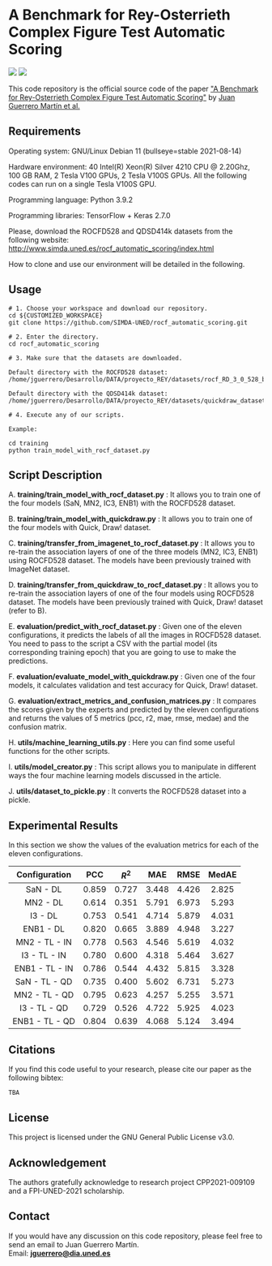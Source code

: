 # A Benchmark for Rey-Osterrieth Complex Figure Test Automatic Scoring

![](https://img.shields.io/badge/language-Python-{green}.svg)
![](https://img.shields.io/badge/license-GNU-{yellowgreen}.svg)

This code repository is the official source code of the paper ["A Benchmark for Rey-Osterrieth Complex Figure Test Automatic Scoring"](http://www.simda.uned.es/rocf_automatic_scoring/index.html) by [Juan Guerrero Martín et al.](http://www.simda.uned.es/)

## Requirements

Operating system: GNU/Linux Debian 11 (bullseye=stable 2021-08-14)

Hardware environment: 40 Intel(R) Xeon(R) Silver 4210 CPU @ 2.20Ghz, 100 GB RAM, 2 Tesla V100 GPUs, 2 Tesla V100S GPUs. All the following codes can run on a single Tesla V100S GPU.

Programming language: Python 3.9.2

Programming libraries: TensorFlow + Keras 2.7.0

Please, download the ROCFD528 and QDSD414k datasets from the following website: http://www.simda.uned.es/rocf_automatic_scoring/index.html

How to clone and use our environment will be detailed in the following.

## Usage

```
# 1. Choose your workspace and download our repository.
cd ${CUSTOMIZED_WORKSPACE}
git clone https://github.com/SIMDA-UNED/rocf_automatic_scoring.git

# 2. Enter the directory.
cd rocf_automatic_scoring

# 3. Make sure that the datasets are downloaded.

Default directory with the ROCFD528 dataset:
/home/jguerrero/Desarrollo/DATA/proyecto_REY/datasets/rocf_RD_3_0_528_binarize_label_split/all_classes/

Default directory with the QDSD414k dataset:
/home/jguerrero/Desarrollo/DATA/proyecto_REY/datasets/quickdraw_dataset_2_0_414k_binarize_tvt_split_345/

# 4. Execute any of our scripts.

Example:

cd training
python train_model_with_rocf_dataset.py
```

## Script Description

A. **training/train_model_with_rocf_dataset.py** : It allows you to train one of the four models (SaN, MN2, IC3, ENB1) with the ROCFD528 dataset.

B. **training/train_model_with_quickdraw.py** : It allows you to train one of the four models with Quick, Draw! dataset.

C. **training/transfer_from_imagenet_to_rocf_dataset.py** : It allows you to re-train the association layers of one of the three models (MN2, IC3, ENB1) using ROCFD528 dataset. The models have been previously trained with ImageNet dataset.

D. **training/transfer_from_quickdraw_to_rocf_dataset.py** : It allows you to re-train the association layers of one of the four models using ROCFD528 dataset. The models have been previously trained with Quick, Draw! dataset (refer to B).

E. **evaluation/predict_with_rocf_dataset.py** : Given one of the eleven configurations, it predicts the labels of all the images in ROCFD528 dataset. You need to pass to the script a CSV with the partial model (its corresponding training epoch) that you are going to use to make the predictions.

F. **evaluation/evaluate_model_with_quickdraw.py** : Given one of the four models, it calculates validation and test accuracy for Quick, Draw! dataset.

G. **evaluation/extract_metrics_and_confusion_matrices.py** : It compares the scores given by the experts and predicted by the eleven configurations and returns the values of 5 metrics (pcc, r2, mae, rmse, medae) and the confusion matrix.

H. **utils/machine_learning_utils.py** : Here you can find some useful functions for the other scripts.

I. **utils/model_creator.py** : This script allows you to manipulate in different ways the four machine learning models discussed in the article.

J. **utils/dataset_to_pickle.py** : It converts the ROCFD528 dataset into a pickle.

## Experimental Results

In this section we show the values of the evaluation metrics for each of the eleven configurations.

Configuration | PCC | $R^2$ | MAE | RMSE | MedAE
:---: | :---: | :---: | :---: | :---: | :---:
SaN - DL | 0.859 | 0.727 | 3.448 | 4.426 | 2.825
MN2 - DL | 0.614 | 0.351 | 5.791 | 6.973 | 5.293
I3 - DL | 0.753 | 0.541 | 4.714 | 5.879 | 4.031
ENB1 - DL | 0.820 | 0.665 | 3.889 | 4.948 | 3.227
MN2 - TL - IN | 0.778 | 0.563 | 4.546 | 5.619 | 4.032
I3 - TL - IN | 0.780 | 0.600 | 4.318 | 5.464 | 3.627
ENB1 - TL - IN | 0.786 | 0.544 | 4.432 | 5.815 | 3.328
SaN - TL - QD | 0.735 | 0.400 | 5.602 | 6.731 | 5.273
MN2 - TL - QD | 0.795 | 0.623 | 4.257 | 5.255 | 3.571
I3 - TL - QD | 0.729 | 0.526 | 4.722 | 5.925 | 4.023
ENB1 - TL - QD | 0.804 | 0.639 | 4.068 | 5.124 | 3.494

## Citations

If you find this code useful to your research, please cite our paper as the following bibtex:

```
TBA
```

## License

This project is licensed under the GNU General Public License v3.0.

## Acknowledgement

The authors gratefully acknowledge to research project CPP2021-009109 and a FPI-UNED-2021 scholarship.

## Contact

If you would have any discussion on this code repository, please feel free to send an email to Juan Guerrero Martín.  
Email: **jguerrero@dia.uned.es**